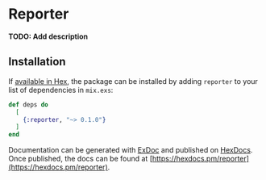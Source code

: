 # Reporter

**TODO: Add description**

## Installation

If [available in Hex](https://hex.pm/docs/publish), the package can be installed
by adding `reporter` to your list of dependencies in `mix.exs`:

```elixir
def deps do
  [
    {:reporter, "~> 0.1.0"}
  ]
end
```

Documentation can be generated with [ExDoc](https://github.com/elixir-lang/ex_doc)
and published on [HexDocs](https://hexdocs.pm). Once published, the docs can
be found at [https://hexdocs.pm/reporter](https://hexdocs.pm/reporter).

